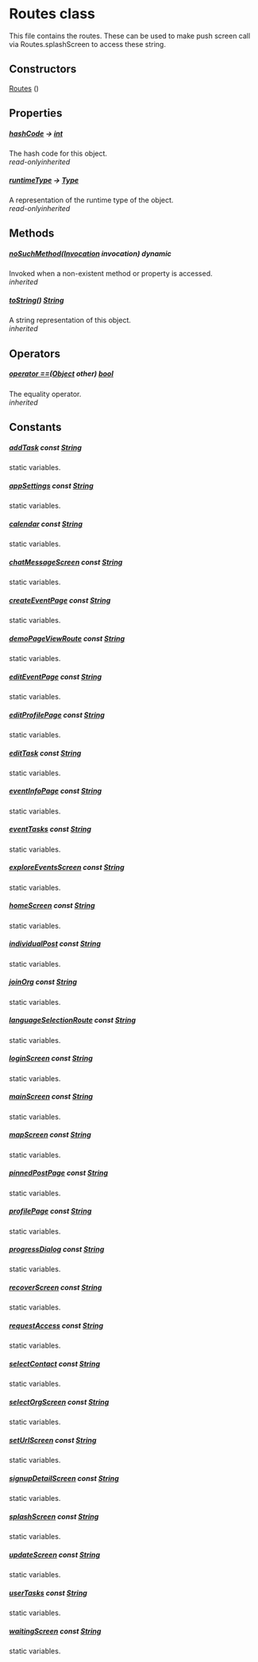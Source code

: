 


# Routes class









<p>This file contains the routes. These can be used to make push screen call via Routes.splashScreen to access these string.</p>




## Constructors

[Routes](../constants_routing_constants/Routes/Routes.md) ()

   


## Properties

##### [hashCode](https://api.flutter.dev/flutter/dart-core/Object/hashCode.html) &#8594; [int](https://api.flutter.dev/flutter/dart-core/int-class.html)



The hash code for this object.  
_<span class="feature">read-only</span><span class="feature">inherited</span>_



##### [runtimeType](https://api.flutter.dev/flutter/dart-core/Object/runtimeType.html) &#8594; [Type](https://api.flutter.dev/flutter/dart-core/Type-class.html)



A representation of the runtime type of the object.  
_<span class="feature">read-only</span><span class="feature">inherited</span>_





## Methods

##### [noSuchMethod](https://api.flutter.dev/flutter/dart-core/Object/noSuchMethod.html)([Invocation](https://api.flutter.dev/flutter/dart-core/Invocation-class.html) invocation) dynamic



Invoked when a non-existent method or property is accessed.  
_<span class="feature">inherited</span>_



##### [toString](https://api.flutter.dev/flutter/dart-core/Object/toString.html)() [String](https://api.flutter.dev/flutter/dart-core/String-class.html)



A string representation of this object.  
_<span class="feature">inherited</span>_





## Operators

##### [operator ==](https://api.flutter.dev/flutter/dart-core/Object/operator_equals.html)([Object](https://api.flutter.dev/flutter/dart-core/Object-class.html) other) [bool](https://api.flutter.dev/flutter/dart-core/bool-class.html)



The equality operator.  
_<span class="feature">inherited</span>_










## Constants

##### [addTask](../constants_routing_constants/Routes/addTask-constant.md) const [String](https://api.flutter.dev/flutter/dart-core/String-class.html)



static variables.  




##### [appSettings](../constants_routing_constants/Routes/appSettings-constant.md) const [String](https://api.flutter.dev/flutter/dart-core/String-class.html)



static variables.  




##### [calendar](../constants_routing_constants/Routes/calendar-constant.md) const [String](https://api.flutter.dev/flutter/dart-core/String-class.html)



static variables.  




##### [chatMessageScreen](../constants_routing_constants/Routes/chatMessageScreen-constant.md) const [String](https://api.flutter.dev/flutter/dart-core/String-class.html)



static variables.  




##### [createEventPage](../constants_routing_constants/Routes/createEventPage-constant.md) const [String](https://api.flutter.dev/flutter/dart-core/String-class.html)



static variables.  




##### [demoPageViewRoute](../constants_routing_constants/Routes/demoPageViewRoute-constant.md) const [String](https://api.flutter.dev/flutter/dart-core/String-class.html)



static variables.  




##### [editEventPage](../constants_routing_constants/Routes/editEventPage-constant.md) const [String](https://api.flutter.dev/flutter/dart-core/String-class.html)



static variables.  




##### [editProfilePage](../constants_routing_constants/Routes/editProfilePage-constant.md) const [String](https://api.flutter.dev/flutter/dart-core/String-class.html)



static variables.  




##### [editTask](../constants_routing_constants/Routes/editTask-constant.md) const [String](https://api.flutter.dev/flutter/dart-core/String-class.html)



static variables.  




##### [eventInfoPage](../constants_routing_constants/Routes/eventInfoPage-constant.md) const [String](https://api.flutter.dev/flutter/dart-core/String-class.html)



static variables.  




##### [eventTasks](../constants_routing_constants/Routes/eventTasks-constant.md) const [String](https://api.flutter.dev/flutter/dart-core/String-class.html)



static variables.  




##### [exploreEventsScreen](../constants_routing_constants/Routes/exploreEventsScreen-constant.md) const [String](https://api.flutter.dev/flutter/dart-core/String-class.html)



static variables.  




##### [homeScreen](../constants_routing_constants/Routes/homeScreen-constant.md) const [String](https://api.flutter.dev/flutter/dart-core/String-class.html)



static variables.  




##### [individualPost](../constants_routing_constants/Routes/individualPost-constant.md) const [String](https://api.flutter.dev/flutter/dart-core/String-class.html)



static variables.  




##### [joinOrg](../constants_routing_constants/Routes/joinOrg-constant.md) const [String](https://api.flutter.dev/flutter/dart-core/String-class.html)



static variables.  




##### [languageSelectionRoute](../constants_routing_constants/Routes/languageSelectionRoute-constant.md) const [String](https://api.flutter.dev/flutter/dart-core/String-class.html)



static variables.  




##### [loginScreen](../constants_routing_constants/Routes/loginScreen-constant.md) const [String](https://api.flutter.dev/flutter/dart-core/String-class.html)



static variables.  




##### [mainScreen](../constants_routing_constants/Routes/mainScreen-constant.md) const [String](https://api.flutter.dev/flutter/dart-core/String-class.html)



static variables.  




##### [mapScreen](../constants_routing_constants/Routes/mapScreen-constant.md) const [String](https://api.flutter.dev/flutter/dart-core/String-class.html)



static variables.  




##### [pinnedPostPage](../constants_routing_constants/Routes/pinnedPostPage-constant.md) const [String](https://api.flutter.dev/flutter/dart-core/String-class.html)



static variables.  




##### [profilePage](../constants_routing_constants/Routes/profilePage-constant.md) const [String](https://api.flutter.dev/flutter/dart-core/String-class.html)



static variables.  




##### [progressDialog](../constants_routing_constants/Routes/progressDialog-constant.md) const [String](https://api.flutter.dev/flutter/dart-core/String-class.html)



static variables.  




##### [recoverScreen](../constants_routing_constants/Routes/recoverScreen-constant.md) const [String](https://api.flutter.dev/flutter/dart-core/String-class.html)



static variables.  




##### [requestAccess](../constants_routing_constants/Routes/requestAccess-constant.md) const [String](https://api.flutter.dev/flutter/dart-core/String-class.html)



static variables.  




##### [selectContact](../constants_routing_constants/Routes/selectContact-constant.md) const [String](https://api.flutter.dev/flutter/dart-core/String-class.html)



static variables.  




##### [selectOrgScreen](../constants_routing_constants/Routes/selectOrgScreen-constant.md) const [String](https://api.flutter.dev/flutter/dart-core/String-class.html)



static variables.  




##### [setUrlScreen](../constants_routing_constants/Routes/setUrlScreen-constant.md) const [String](https://api.flutter.dev/flutter/dart-core/String-class.html)



static variables.  




##### [signupDetailScreen](../constants_routing_constants/Routes/signupDetailScreen-constant.md) const [String](https://api.flutter.dev/flutter/dart-core/String-class.html)



static variables.  




##### [splashScreen](../constants_routing_constants/Routes/splashScreen-constant.md) const [String](https://api.flutter.dev/flutter/dart-core/String-class.html)



static variables.  




##### [updateScreen](../constants_routing_constants/Routes/updateScreen-constant.md) const [String](https://api.flutter.dev/flutter/dart-core/String-class.html)



static variables.  




##### [userTasks](../constants_routing_constants/Routes/userTasks-constant.md) const [String](https://api.flutter.dev/flutter/dart-core/String-class.html)



static variables.  




##### [waitingScreen](../constants_routing_constants/Routes/waitingScreen-constant.md) const [String](https://api.flutter.dev/flutter/dart-core/String-class.html)



static variables.  









